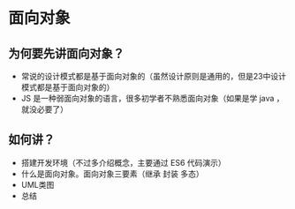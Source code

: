 # 面向对象

## 为何要先讲面向对象？

- 常说的设计模式都是基于面向对象的（虽然设计原则是通用的，但是23中设计模式都是基于面向对象的）
- JS 是一种弱面向对象的语言，很多初学者不熟悉面向对象（如果是学 java ，就没必要了）

## 如何讲？

- 搭建开发环境（不过多介绍概念，主要通过 ES6 代码演示）
- 什么是面向对象。面向对象三要素（继承 封装 多态）
- UML类图
- 总结



